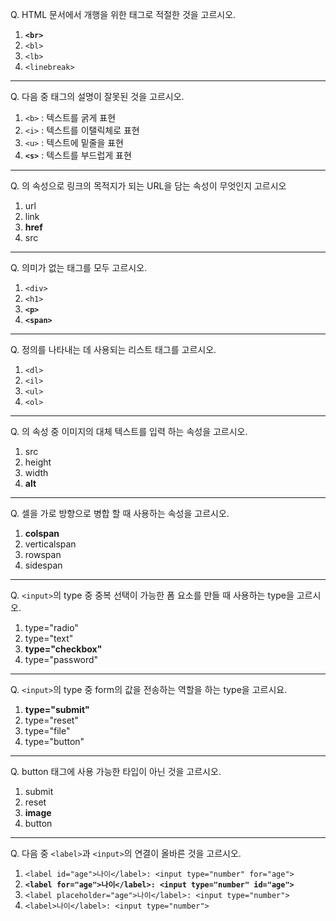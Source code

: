 Q. HTML 문서에서 개행을 위한 태그로 적절한 것을 고르시오.

1. **```<br>```**
2. ```<bl>```
3. ```<lb>```
4. ```<linebreak>```

---

Q. 다음 중 태그의 설명이 잘못된 것을 고르시오.

1. ```<b>``` : 텍스트를 굵게 표현
2. ```<i>``` : 텍스트를 이탤릭체로 표현
3. ```<u>``` : 텍스트에 밑줄을 표현
4. **```<s>```** : 텍스트를 부드럽게 표현

---

Q. <a>의 속성으로 링크의 목적지가 되는 URL을 담는 속성이 무엇인지 고르시오

1. url
2. link
3. **href**
4. src

---

Q. 의미가 없는 태그를 모두 고르시오.

1. ```<div>```
2. ```<h1>```
3. **```<p>```**
4. **```<span>```**

---

Q. 정의를 나타내는 데 사용되는 리스트 태그를 고르시오.

1. ```<dl>```
2. ```<il>```
3. ```<ul>```
4. ```<ol>```

---

Q. <img>의 속성 중 이미지의 대체 텍스트를 입력 하는 속성을 고르시오.

1. src
2. height
3. width
4. **alt**

---

Q. 셀을 가로 방향으로 병합 할 때 사용하는 속성을 고르시오.

1. **colspan**
2. verticalspan
3. rowspan
4. sidespan

---

Q. ```<input>```의 type 중 중복 선택이 가능한 폼 요소를 만들 때 사용하는 type을 고르시오.

1. type="radio"
2. type="text"
3. **type="checkbox"**
4. type="password"

---

Q.  ```<input>```의 type 중 form의 값을 전송하는 역할을 하는 type을 고르시요.

1. **type="submit"**
2. type="reset"
3. type="file"
4. type="button"

---

Q.  button 태그에 사용 가능한 타입이 아닌 것을 고르시오.

1. submit
2. reset
3. **image**
4. button

---

Q. 다음 중 ```<label>```과 ```<input>```의 연결이 올바른 것을 고르시오.

1. ```<label id="age">나이</label>: <input type="number" for="age">```
2. **```<label for="age">나이</label>: <input type="number" id="age">```**
3. ```<label placeholder="age">나이</label>: <input type="number">```
4. ```<label>나이</label>: <input type="number">```